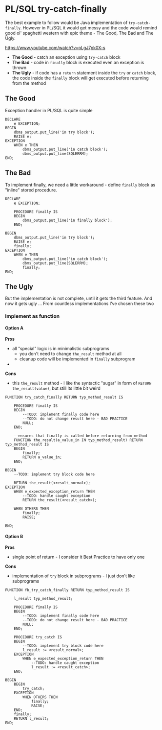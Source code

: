 # PL/SQL try-catch-finally

The best example to follow would be Java implementation of `try-catch-finally`. However in PL/SQL it would get messy and the code would remind good ol' spaghetti western with epic theme - The Good, The Bad and The Ugly.

https://www.youtube.com/watch?v=pLgJ7pk0X-s

* **The Good** - catch an exception using `try-catch` block
* **The Bad** - code in `finally` block is executed even an exception is thrown
* **The Ugly** - if code has a `return` statement inside the `try` or `catch` block, the code inside the `finally` block will get executed before returning from the method

## The Good

Exception handler in PL/SQL is quite simple
 
````PLSQL
DECLARE
    e EXCEPTION;
BEGIN
    dbms_output.put_line('in try block');
    RAISE e;
EXCEPTION
    WHEN e THEN
        dbms_output.put_line('in catch block');
        dbms_output.put_line(SQLERRM);
END;
````

## The Bad

To implement finally, we need a little workaround - define `finally` block as "inline" stored procedure.

````PLSQL
DECLARE
    e EXCEPTION;

    PROCEDURE finally IS
    BEGIN
        dbms_output.put_line('in finally block');
    END;

BEGIN
    dbms_output.put_line('in try block');
    RAISE e;
    finally;
EXCEPTION
    WHEN e THEN
        dbms_output.put_line('in catch block');
        dbms_output.put_line(SQLERRM);
        finally;
END;
````

## The Ugly

But the implementation is not complete, until it gets the third feature. And now it gets ugly ...
From countless implementations I've chosen these two

### Implement as function

#### Option A

**Pros**

* all "special" logic is in minimalistic subprograms
    * you don't need to change `the_result` method at all
    * cleanup code will be implemented in `finally` subprogram
* 

**Cons**

* this `the_result` method - I like the syntactic "sugar" in form of `RETURN the_result(value)`, but still its little bit weird

````PLSQL
FUNCTION try_catch_finally RETURN typ_method_result IS

    PROCEDURE finally IS
    BEGIN
        --TODO: implement finally code here
        --TODO: do not change result here - BAD PRACTICE
        NULL;
    END;

    --ensures that finally is called before returning from method
    FUNCTION the_result(a_value_in IN typ_method_result) RETURN typ_method_result IS
    BEGIN
        finally;
        RETURN a_value_in;
    END;
    
BEGIN
    --TODO: implement try block code here
    
    RETURN the_result(<result_normal>);
EXCEPTION
    WHEN e_expected_exception_return THEN
        --TODO: handle caught exception
        RETURN the_result(<result_catch>);
        
    WHEN OTHERS THEN
        finally;
        RAISE;
        
END;
````

#### Option B

**Pros**

* single point of return - I consider it Best Practice to have only one

**Cons**

* implementation of `try` block in subprograms - I just don't like subprograms

````PLSQL
FUNCTION fb_try_catch_finally RETURN typ_method_result IS

    l_result typ_method_result;

    PROCEDURE finally IS
    BEGIN
        --TODO: implement finally code here
        --TODO: do not change result here - BAD PRACTICE
        NULL;
    END;

    PROCEDURE try_catch IS
    BEGIN
        --TODO: implement try block code here
        l_result := <result_normal>;
    EXCEPTION
        WHEN e_expected_exception_return THEN
            --TODO: handle caught exception
            l_result := <result_catch>;
    END;

BEGIN
    BEGIN
        try_catch;
    EXCEPTION
        WHEN OTHERS THEN
            finally;
            RAISE;
    END;
    finally;
    RETURN l_result;
END;
````
